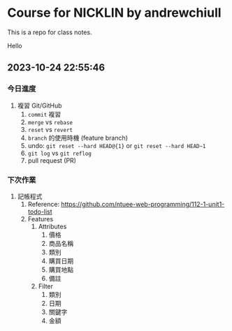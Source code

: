 # Course for NICKLIN by andrewchiull

This is a repo for class notes.

Hello

## 2023-10-24 22:55:46

### 今日進度

1. 複習 Git/GitHub
    1. `commit` 複習
    2. `merge` vs `rebase`
    3. `reset` vs `revert`
    4. `branch` 的使用時機 (feature branch)
    5. undo: `git reset --hard HEAD@{1}` or `git reset --hard HEAD~1`
    6. `git log` vs `git reflog`
    7. pull request (PR)

### 下次作業

1. 記帳程式
    1. Reference: https://github.com/ntuee-web-programming/112-1-unit1-todo-list
    2. Features
        1. Attributes
            1. 價格
            2. 商品名稱
            3. 類別
            4. 購買日期
            5. 購買地點
            6. 備註
        2.  Filter
            1.  類別
            2.  日期
            3.  關鍵字
            4.  金額
